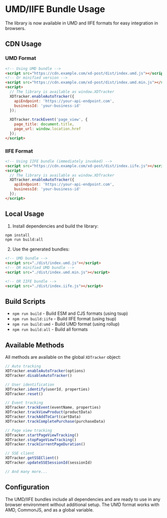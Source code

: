 # UMD/IIFE Bundle Usage

The library is now available in UMD and IIFE formats for easy integration in browsers.

## CDN Usage

### UMD Format
```html
<!-- Using UMD bundle -->
<script src="https://cdn.example.com/xd-post/dist/index.umd.js"></script>
<!-- Or minified version -->
<script src="https://cdn.example.com/xd-post/dist/index.umd.min.js"></script>
<script>
  // The library is available as window.XDTracker
  XDTracker.enableAutoTracker({
    apiEndpoint: 'https://your-api-endpoint.com',
    businessId: 'your-business-id'
  });
  
  XDTracker.trackEvent('page_view', {
    page_title: document.title,
    page_url: window.location.href
  });
</script>
```

### IIFE Format
```html
<!-- Using IIFE bundle (immediately invoked) -->
<script src="https://cdn.example.com/xd-post/dist/index.iife.js"></script>
<script>
  // The library is available as window.XDTracker
  XDTracker.enableAutoTracker({
    apiEndpoint: 'https://your-api-endpoint.com',
    businessId: 'your-business-id'
  });
</script>
```

## Local Usage

1. Install dependencies and build the library:
```bash
npm install
npm run build:all
```

2. Use the generated bundles:
```html
<!-- UMD bundle -->
<script src="./dist/index.umd.js"></script>
<!-- OR minified UMD bundle -->
<script src="./dist/index.umd.min.js"></script>

<!-- OR IIFE bundle -->
<script src="./dist/index.iife.js"></script>
```

## Build Scripts

- `npm run build` - Build ESM and CJS formats (using tsup)
- `npm run build:iife` - Build IIFE format (using tsup)
- `npm run build:umd` - Build UMD format (using rollup)
- `npm run build:all` - Build all formats

## Available Methods

All methods are available on the global `XDTracker` object:

```javascript
// Auto tracking
XDTracker.enableAutoTracker(options)
XDTracker.disableAutoTracker()

// User identification
XDTracker.identify(userId, properties)
XDTracker.reset()

// Event tracking
XDTracker.trackEvent(eventName, properties)
XDTracker.trackViewProduct(productData)
XDTracker.trackAddToCart(cartData)
XDTracker.trackCompletePurchase(purchaseData)

// Page view tracking
XDTracker.startPageViewTracking()
XDTracker.stopPageViewTracking()
XDTracker.trackCurrentPageDuration()

// SSE client
XDTracker.getSSEClient()
XDTracker.updateSSESessionId(sessionId)

// And many more...
```

## Configuration

The UMD/IIFE bundles include all dependencies and are ready to use in any browser environment without additional setup. The UMD format works with AMD, CommonJS, and as a global variable.